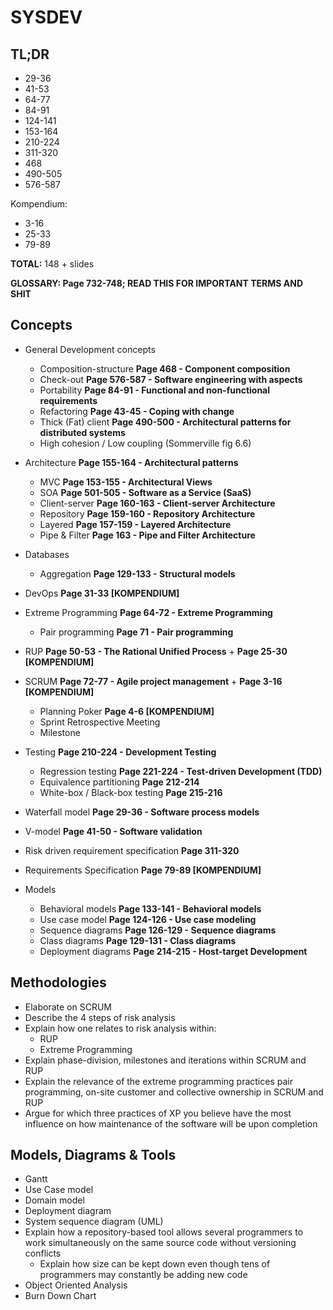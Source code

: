 
# SYSDEV

## TL;DR

* 29-36
* 41-53
* 64-77
* 84-91
* 124-141
* 153-164
* 210-224
* 311-320
* 468
* 490-505
* 576-587

Kompendium:

* 3-16
* 25-33
* 79-89

**TOTAL:** 148 + slides


**GLOSSARY: Page 732-748; READ THIS FOR IMPORTANT TERMS AND SHIT**
## Concepts

* General Development concepts
	- Composition-structure **Page 468 - Component composition**
	- Check-out **Page 576-587 - Software engineering with aspects** 
	- Portability **Page 84-91 - Functional and non-functional requirements**
	- Refactoring **Page 43-45 - Coping with change**
	- Thick (Fat) client **Page 490-500 - Architectural patterns for distributed systems**
	- High cohesion / Low coupling (Sommerville fig 6.6)
* Architecture **Page 155-164 - Architectural patterns**
	- MVC **Page 153-155 - Architectural Views**
	- SOA **Page 501-505 - Software as a Service (SaaS)**
	- Client-server **Page 160-163 - Client-server Architecture**
	- Repository **Page 159-160 - Repository Architecture**
	- Layered **Page 157-159 - Layered Architecture**
	- Pipe & Filter **Page 163 - Pipe and Filter Architecture**
* Databases
	- Aggregation **Page 129-133 - Structural models**
* DevOps **Page 31-33 [KOMPENDIUM]**
* Extreme Programming **Page 64-72 - Extreme Programming**
	- Pair programming **Page 71 - Pair programming**

* RUP **Page 50-53 - The Rational Unified Process** + **Page 25-30 [KOMPENDIUM]**
* SCRUM **Page 72-77 - Agile project management** + **Page 3-16 [KOMPENDIUM]**
	- Planning Poker **Page 4-6 [KOMPENDIUM]**
	- Sprint Retrospective Meeting
	- Milestone
* Testing **Page 210-224 - Development Testing**
	- Regression testing **Page 221-224 - Test-driven Development (TDD)**
	- Equivalence partitioning **Page 212-214**
	- White-box / Black-box testing **Page 215-216**
* Waterfall model **Page 29-36 - Software process models**
* V-model **Page 41-50 - Software validation**
* Risk driven requirement specification **Page 311-320**
* Requirements Specification **Page 79-89 [KOMPENDIUM]**
* Models
	* Behavioral models **Page 133-141 - Behavioral models**
	* Use case model **Page 124-126 - Use case modeling**
	* Sequence diagrams **Page 126-129 - Sequence diagrams**
	* Class diagrams **Page 129-131 - Class diagrams**
	* Deployment diagrams **Page 214-215 - Host-target Development**

## Methodologies

* Elaborate on SCRUM
* Describe the 4 steps of risk analysis
* Explain how one relates to risk analysis within:
	- RUP
	- Extreme Programming
* Explain phase-division, milestones and iterations within SCRUM and RUP
* Explain the relevance of the extreme programming practices pair programming, on-site customer and collective ownership in SCRUM and RUP 
* Argue for which three practices of XP you believe have the most influence on how maintenance of the software will be upon completion

## Models, Diagrams & Tools
* Gantt
* Use Case model
* Domain model
* Deployment diagram
* System sequence diagram (UML)
* Explain how a repository-based tool allows several programmers to work simultaneously on the same source code without versioning conflicts
	- Explain how size can be kept down even though tens of programmers may constantly be adding new code
* Object Oriented Analysis
* Burn Down Chart
